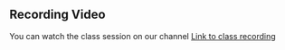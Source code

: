 ## Recording Video

You can watch the class session on our channel [Link to class recording](https://youtu.be/JW2w80A8Y8M)
